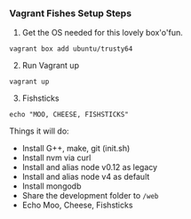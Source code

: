 ### Vagrant Fishes Setup Steps

1. Get the OS needed for this lovely box'o'fun.

```
vagrant box add ubuntu/trusty64
```

2. Run Vagrant up

```
vagrant up
```

3. Fishsticks

```
echo "MOO, CHEESE, FISHSTICKS"
```

Things it will do:
- Install G++, make, git (init.sh)
- Install nvm via curl
- Install and alias node v0.12 as legacy
- Install and alias node v4 as default
- Install mongodb
- Share the development folder to `/web`
- Echo Moo, Cheese, Fishsticks
